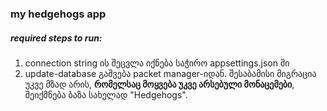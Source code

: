 ### my hedgehogs app

##### required steps to run:
1. connection string ის შეცვლა იქნება საჭირო appsettings.json ში
2. update-database  გაშვება packet manager-იდან. შესაბამისი მიგრაცია უკვე მზად არის, **რომელსაც მოყვება უკვე არსებული მონაცემები**, შეიქმნება ბაზა სახელად "Hedgehogs".